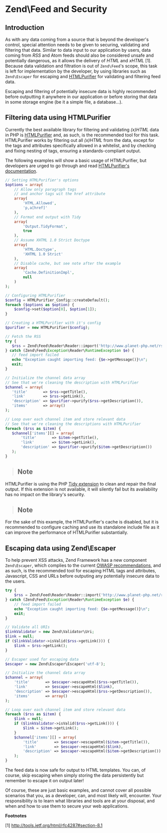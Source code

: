 # Zend\\Feed and Security

## Introduction

As with any data coming from a source that is beyond the developer's control, special attention
needs to be given to securing, validating and filtering that data. Similar to data input to our
application by users, data coming from *RSS* and Atom feeds should also be considered unsafe and
potentially dangerous, as it allows the delivery of *HTML* and *xHTML* [1]. Because data validation
and filtration is out of `Zend\Feed`'s scope, this task is left for implementation by the developer,
by using libraries such as `Zend\Escaper` for escaping and
[HTMLPurifier](http://www.htmlpurifier.org/) for validating and filtering feed data.

Escaping and filtering of potentially insecure data is highly recommended before outputting it
anywhere in our application or before storing that data in some storage engine (be it a simple file,
a database...).

## Filtering data using HTMLPurifier

Currently the best available library for filtering and validating *(x)HTML* data in PHP is
[HTMLPurifier](http://www.htmlpurifier.org/) and, as such, is the recommended tool for this task.
HTMLPurifier works by filtering out all *(x)HTML* from the data, except for the tags and attributes
specifically allowed in a whitelist, and by checking and fixing nesting of tags, ensuring a
standards-compliant output.

The following examples will show a basic usage of HTMLPurifier, but developers are urged to go
through and read [HTMLPurifier's documentation](http://www.htmlpurifier.org/docs).

```php
// Setting HTMLPurifier's options
$options = array(
    // Allow only paragraph tags
    // and anchor tags wit the href attribute
    array(
        'HTML.Allowed',
        'p,a[href]'
    ),
    // Format end output with Tidy
    array(
        'Output.TidyFormat',
        true
    ),
    // Assume XHTML 1.0 Strict Doctype
    array(
        'HTML.Doctype',
        'XHTML 1.0 Strict'
    ),
    // Disable cache, but see note after the example
    array(
        'Cache.DefinitionImpl',
        null
    )
);

// Configuring HTMLPurifier
$config = HTMLPurifier_Config::createDefault();
foreach ($options as $option) {
    $config->set($option[0], $option[1]);
}

// Creating a HTMLPurifier with it's config
$purifier = new HTMLPurifier($config);

// Fetch the RSS
try {
   $rss = Zend\Feed\Reader\Reader::import('http://www.planet-php.net/rss/');
} catch (Zend\Feed\Exception\Reader\RuntimeException $e) {
   // feed import failed
   echo "Exception caught importing feed: {$e->getMessage()}\n";
   exit;
}

// Initialize the channel data array
// See that we're cleaning the description with HTMLPurifier
$channel = array(
   'title'       => $rss->getTitle(),
   'link'        => $rss->getLink(),
   'description' => $purifier->purify($rss->getDescription()),
   'items'       => array()
);

// Loop over each channel item and store relevant data
// See that we're cleaning the descriptions with HTMLPurifier
foreach ($rss as $item) {
   $channel['items'][] = array(
       'title'       => $item->getTitle(),
       'link'        => $item->getLink(),
       'description' => $purifier->purify($item->getDescription())
   );
}
```

> ## Note
HTMLPurifier is using the PHP [Tidy extension](http://php.net/tidy) to clean and repair the final
output. If this extension is not available, it will silently fail but its availability has no impact
on the library's security.

> ## Note
For the sake of this example, the HTMLPurifier's cache is disabled, but it is recommended to
configure caching and use its standalone include file as it can improve the performance of
HTMLPurifier substantially.

## Escaping data using Zend\\Escaper

To help prevent XSS attacks, Zend Framework has a new component `Zend\Escaper`, which complies to
the current [OWASP recommendations](https://www.owasp.org/index.php/XSS_Prevention_Cheat_Sheet), and
as such, is the recommended tool for escaping HTML tags and attributes, Javascript, CSS and URLs
before outputing any potentially insecure data to the users.

```php
try {
    $rss = Zend\Feed\Reader\Reader::import('http://www.planet-php.net/rss/');
} catch (Zend\Feed\Exception\Reader\RuntimeException $e) {
    // feed import failed
    echo "Exception caught importing feed: {$e->getMessage()}\n";
    exit;
}

// Validate all URIs
$linkValidator = new Zend\Validator\Uri;
$link = null;
if ($linkValidator->isValid($rss->getLink())) {
    $link = $rss->getLink();
}

// Escaper used for escaping data
$escaper = new Zend\Escaper\Escaper('utf-8');

// Initialize the channel data array
$channel = array(
    'title'       => $escaper->escapeHtml($rss->getTitle()),
    'link'        => $escaper->escapeHtml($link),
    'description' => $escaper->escapeHtml($rss->getDescription()),
    'items'       => array()
);

// Loop over each channel item and store relevant data
foreach ($rss as $item) {
    $link = null;
    if ($linkValidator->isValid($rss->getLink())) {
        $link = $item->getLink();
    }
    $channel['items'][] = array(
        'title'       => $escaper->escapeHtml($item->getTitle()),
        'link'        => $escaper->escapeHtml($link),
        'description' => $escaper->escapeHtml($item->getDescription())
    );
}
```

The feed data is now safe for output to HTML templates. You can, of course, skip escaping when
simply storing the data persistently but remember to escape it on output later!

Of course, these are just basic examples, and cannot cover all possible scenarios that you, as a
developer, can, and most likely will, encounter. Your responsibility is to learn what libraries and
tools are at your disposal, and when and how to use them to secure your web applications.

**Footnotes**

[1] <http://tools.ietf.org/html/rfc4287#section-8.1>
